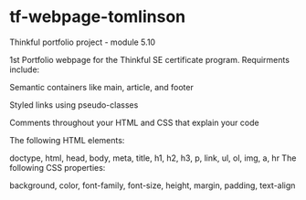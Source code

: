 # tf-webpage-tomlinson
Thinkful portfolio project - module 5.10

1st Portfolio webpage for the Thinkful SE certificate program. Requirments include:

Semantic containers like main, article, and footer

Styled links using pseudo-classes

Comments throughout your HTML and CSS that explain your code

The following HTML elements:

doctype, html, head, body, meta, title,
h1, h2, h3, p, link, ul, ol, img, a, hr
The following CSS properties:

background, color, font-family, font-size,
height, margin, padding, text-align
